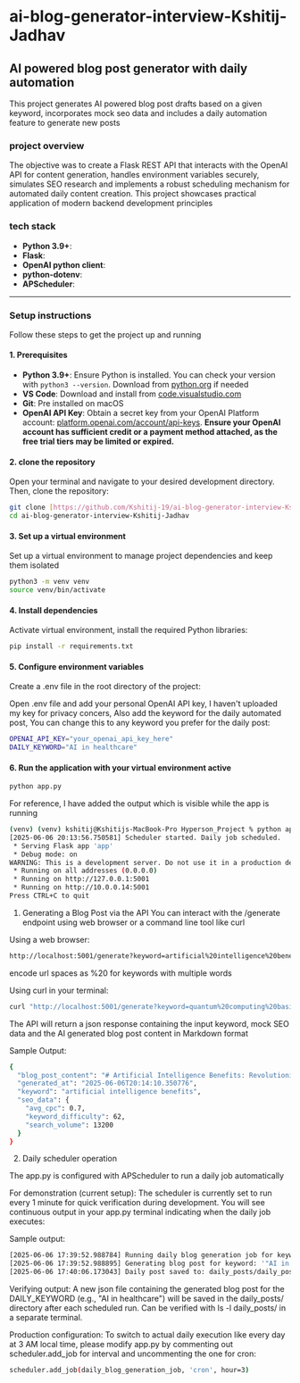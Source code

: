 # ai-blog-generator-interview-Kshitij-Jadhav

## AI powered blog post generator with daily automation

This project generates AI powered blog post drafts based on a given keyword, incorporates mock seo data and includes a daily automation feature to generate new posts

### project overview

The objective was to create a Flask REST API that interacts with the OpenAI API for content generation, handles environment variables securely, simulates SEO research and implements a robust scheduling mechanism for automated daily content creation. This project showcases practical application of modern backend development principles


### tech stack

* **Python 3.9+**: 
* **Flask**: 
* **OpenAI python client**: 
* **python-dotenv**: 
* **APScheduler**: 

---

### Setup instructions

Follow these steps to get the project up and running

#### 1. Prerequisites

* **Python 3.9+**: Ensure Python is installed. You can check your version with `python3 --version`. Download from [python.org](https://www.python.org/downloads/) if needed
* **VS Code**: Download and install from [code.visualstudio.com](https://code.visualstudio.com/)
* **Git**: Pre installed on macOS
* **OpenAI API Key**: Obtain a secret key from your OpenAI Platform account: [platform.openai.com/account/api-keys](https://platform.openai.com/account/api-keys). **Ensure your OpenAI account has sufficient credit or a payment method attached, as the free trial tiers may be limited or expired.**

#### 2. clone the repository

Open your terminal and navigate to your desired development directory. Then, clone the repository:

```bash
git clone [https://github.com/Kshitij-19/ai-blog-generator-interview-Kshitij-Jadhav.git](https://github.com/Kshitij-19/ai-blog-generator-interview-Kshitij-Jadhav.git)
cd ai-blog-generator-interview-Kshitij-Jadhav
```

#### 3. Set up a virtual environment
Set up a virtual environment to manage project dependencies and keep them isolated

```bash
python3 -m venv venv
source venv/bin/activate 
```

#### 4. Install dependencies
Activate virtual environment, install the required Python libraries:

```bash
pip install -r requirements.txt
```

#### 5. Configure environment variables
Create a .env file in the root directory of the project:

Open .env file and add your personal OpenAI API key, I haven't uploaded my key for privacy concers, Also add the keyword for the daily automated post, You can change this to any keyword you prefer for the daily post:

```bash
OPENAI_API_KEY="your_openai_api_key_here"
DAILY_KEYWORD="AI in healthcare"
```

#### 6. Run the application with your virtual environment active
```bash
python app.py
```

For reference, I have added the output which is visible while the app is running

```bash
(venv) (venv) kshitij@Kshitijs-MacBook-Pro Hyperson_Project % python app.py                                                  
[2025-06-06 20:13:56.750581] Scheduler started. Daily job scheduled.
 * Serving Flask app 'app'
 * Debug mode: on
WARNING: This is a development server. Do not use it in a production deployment. Use a production WSGI server instead.
 * Running on all addresses (0.0.0.0)
 * Running on http://127.0.0.1:5001
 * Running on http://10.0.0.14:5001
Press CTRL+C to quit
```


1. Generating a Blog Post via the API
You can interact with the /generate endpoint using web browser or a command line tool like curl

Using a web browser:
```bash
http://localhost:5001/generate?keyword=artificial%20intelligence%20benefits
```
encode url spaces as %20 for keywords with multiple words

Using curl in your terminal:
```bash
curl "http://localhost:5001/generate?keyword=quantum%20computing%20basics" | json_pp
```

The API will return a json response containing the input keyword, mock SEO data and the AI generated blog post content in Markdown format

Sample Output:
```bash
{
  "blog_post_content": "# Artificial Intelligence Benefits: Revolutionizing the Way We Live\n\nIn today's fast-paced world, artificial intelligence (AI) has emerged as a game-changer across various industries. With its ability to mimic human cognitive functions, AI is transforming how we work, interact, and live. Let's delve into the myriad benefits that AI brings to the table.\n\n## Enhancing Efficiency and Productivity\n\nOne of the primary advantages of artificial intelligence is its capability to streamline processes and boost efficiency. AI-powered systems can analyze vast amounts of data at speeds unattainable by humans, leading to quicker and more accurate decision-making. This enhanced efficiency not only saves time but also improves productivity in sectors ranging from healthcare to finance.\n\nMoreover, AI technologies like machine learning enable automation of repetitive tasks, allowing employees to focus on more creative and strategic endeavors. By taking over mundane responsibilities, AI liberates human resources to engage in tasks that require critical thinking and problem-solving skills.\n\nHarnessing AI in business operations can result in significant cost savings and operational enhancements. Companies that adopt AI-driven solutions often experience optimized workflows, reduced errors, and increased output, giving them a competitive edge in today's dynamic market landscape.\n\n## Revolutionizing Customer Experiences\n\nAnother compelling benefit of artificial intelligence lies in its ability to revolutionize customer experiences. AI-powered chatbots, for instance, provide instant and personalized responses to customer queries, enhancing satisfaction and engagement. By leveraging natural language processing and machine learning algorithms, these virtual assistants can understand customer needs and deliver tailored solutions round the clock.\n\nFurthermore, AI facilitates predictive analytics, enabling businesses to anticipate customer preferences and behavior patterns. By analyzing data from past interactions, AI systems can recommend products, services, or content that align with individual interests, thereby enhancing customer loyalty and driving sales.\n\nIn the realm of e-commerce, AI-powered recommendation engines play a pivotal role in guiding purchase decisions. By analyzing browsing history, demographics, and purchase patterns, these systems offer personalized product recommendations, contributing to enhanced user experiences and increased conversion rates.\n\n## Advancing Healthcare and Research\n\nArtificial intelligence has made significant strides in revolutionizing the healthcare industry and advancing scientific research. AI-driven diagnostic tools can analyze medical images, detect anomalies, and assist healthcare professionals in making accurate diagnoses. This not only expedites the diagnostic process but also improves patient outcomes by enabling early detection of diseases.\n\nMoreover, AI algorithms can sift through vast amounts of medical data to identify trends, correlations, and potential treatment options. By leveraging machine learning models, researchers can accelerate drug discovery processes, uncover novel insights, and develop personalized treatment plans tailored to individual patients.\n\nIn the field of genomics, AI plays a crucial role in decoding complex genetic sequences, predicting disease risks, and facilitating precision medicine initiatives. By harnessing AI technologies, scientists can unravel the genetic basis of diseases, paving the way for targeted therapies and personalized healthcare solutions.\n\n## Conclusion\n\nArtificial intelligence is not just a buzzword; it is a transformative force shaping our future. From enhancing efficiency and productivity to revolutionizing customer experiences and advancing healthcare, AI offers a plethora of benefits across diverse domains. As organizations continue to embrace AI technologies, the possibilities for innovation and progress are limitless. Embrace the power of artificial intelligence and unlock a world of opportunities.\n\n---\nIf you're interested in exploring cutting-edge AI solutions for your business, check out {AFF_LINK_1} for a range of AI-powered tools and services. For the latest updates on AI trends and innovations, visit {AFF_LINK_2}. Want to dive deeper into the world of artificial intelligence? Discover insightful resources at {AFF_LINK_3}.",
  "generated_at": "2025-06-06T20:14:10.350776",
  "keyword": "artificial intelligence benefits",
  "seo_data": {
    "avg_cpc": 0.7,
    "keyword_difficulty": 62,
    "search_volume": 13200
  }
}
```
2. Daily scheduler operation

The app.py is configured with APScheduler to run a daily job automatically

For demonstration (current setup): The scheduler is currently set to run every 1 minute for quick verification during development. You will see continuous output in your app.py terminal indicating when the daily job executes:

Sample output:
```bash
[2025-06-06 17:39:52.988784] Running daily blog generation job for keyword: '"AI in healthcare" # Or any other keyword for the daily post'
[2025-06-06 17:39:52.988895] Generating blog post for keyword: '"AI in healthcare" # Or any other keyword for the daily post'
[2025-06-06 17:40:06.173043] Daily post saved to: daily_posts/daily_post_"AI_in_healthcare"_#_Or_any_other_keyword_for_the_daily_post_20250606_174006.json
```

Verifying output: A new json file containing the generated blog post for the DAILY_KEYWORD (e.g., "AI in healthcare") will be saved in the daily_posts/ directory after each scheduled run. Can be verified with ls -l daily_posts/ in a separate terminal.

Production configuration: To switch to actual daily execution like every day at 3 AM local time, please modify app.py by commenting out scheduler.add_job for interval and uncommenting the one for cron:
```bash
scheduler.add_job(daily_blog_generation_job, 'cron', hour=3)
```




<!-- 


# ai-blog-generator-interview-Kshitij-Jadhav

## AI powered blog post generator with daily automation

This project generates AI powered blog post drafts based on a given keyword, incorporates mock seo data and includes a daily automation feature to generate new posts

---

###  Project 0verview

The objective was to create a Flask REST API that interacts with the OpenAI API for content generation, handles environment variables securely, simulates SEO research and implements a robust scheduling mechanism for automated daily content creation. This project showcases practical application of modern backend development principles

---

### Tech stack

* **Python 3.9+**
* **Flask** 
* **OpenAI python client** 
* **python-dotenv**
* **APScheduler**

---

### ⚙️ Setup instructions

#### 1. Prerequisites

* Python 3.9+ ([download python](https://www.python.org/downloads/))
* VS Code ([download VS Code](https://code.visualstudio.com/))
* Git (Pre installed on macOS)
* OpenAI API key ([get API key](https://platform.openai.com/account/api-keys))

#### 2. Clone the repository

```bash
git clone https://github.com/Kshitij-19/ai-blog-generator-interview-Kshitij-Jadhav.git
cd ai-blog-generator-interview-Kshitij-Jadhav
```

#### 3. Set up virtual environment

```bash
python3 -m venv venv
source venv/bin/activate  # For macOS/Linux
```

#### 4. Install dependencies

```bash
pip install -r requirements.txt
```

#### 5. Configure environment variables

Create a `.env` file:

```env
OPENAI_API_KEY="your_openai_api_key_here"
DAILY_KEYWORD="AI in healthcare"
```

Ensure `.env` is added to `.gitignore`.

#### 6. Run the Flask App

```bash
python app.py
```

You should see output like:

```
[2025-06-06 20:13:56] Scheduler started. Daily job scheduled.
 * Running on http://127.0.0.1:5001
```

---

### 🕹️ How to Use

#### 1. Generate a Blog Post via API

**Using a browser**:

```
http://localhost:5001/generate?keyword=artificial%20intelligence%20benefits
```

**Using curl**:

```bash
curl "http://localhost:5001/generate?keyword=quantum%20computing%20basics" | json_pp
```

You will receive a JSON response containing the blog post content in Markdown, the input keyword, and mock SEO metrics.

#### 2. Daily Scheduler Operation

* **For Development**: Scheduler runs every 1 minute (set via APScheduler in `app.py`)
* **For Production**: Change to:

```python
scheduler.add_job(daily_blog_generation_job, 'cron', hour=3)
```

**Sample Output**:

```
[2025-06-06 17:40:06] Daily post saved to: daily_posts/daily_post_AI_in_healthcare_20250606_174006.json
```

To view all generated posts:

```bash
ls -l daily_posts/
```

---

### 📄 Sample Output

Example response JSON:

```json
{
  "keyword": "artificial intelligence benefits",
  "seo_data": {
    "search_volume": 13200,
    "keyword_difficulty": 62,
    "avg_cpc": 0.7
  },
  "blog_post_content": "# Artificial Intelligence Benefits...",
  "generated_at": "2025-06-06T20:14:10"
}
```

Blog posts contain:

* SEO-friendly title
* Structured content with subheadings
* Affiliate placeholders like `{AFF_LINK_1}`
* Written in Markdown format

---

### 📆 Project Deliverables

| Component                      | Status |
| ------------------------------ | ------ |
| Flask API `/generate` endpoint | ✅      |
| Mock SEO fetcher               | ✅      |
| OpenAI integration             | ✅      |
| Markdown blog generation       | ✅      |
| Daily automation (APScheduler) | ✅      |
| Example blog output            | ✅      |
| `.env` + Git ignore            | ✅      |
| Clean README                   | ✅      |
| GitHub Repo Ready              | ✅      |

---

### 🚀 Final Notes

* Keep OpenAI usage under rate limits.
* Secure `.env` file.
* Prompt engineering impacts quality.
* To switch affiliate placeholders, replace `{AFF_LINK_n}` with actual URLs.

---

**Good luck and happy blogging!** -->
